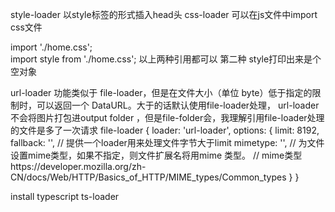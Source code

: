 style-loader  以style标签的形式插入head头
css-loader 可以在js文件中import css文件

import './home.css';  
import style from './home.css';
以上两种引用都可以
第二种 style打印出来是个空对象

url-loader 功能类似于 file-loader，但是在文件大小（单位 byte）低于指定的限制时，可以返回一个 DataURL。大于的话默认使用file-loader处理，
    url-loader不会将图片打包进output folder ，但是file-folder会，我理解引用file-loader处理的文件是多了一次请求
file-loader 
{
    loader: 'url-loader',
    options: {
        limit: 8192,
        fallback: '', // 提供一个loader用来处理文件字节大于limit
        mimetype: '', // 为文件设置mime类型，如果不指定，则文件扩展名将用mime 类型。
        // mime类型https://developer.mozilla.org/zh-CN/docs/Web/HTTP/Basics_of_HTTP/MIME_types/Common_types
    }
}

install typescript ts-loader